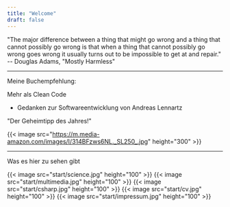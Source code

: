 ```yaml
---
title: "Welcome"
draft: false
---
```


"The major difference between a thing that might go wrong and a thing that cannot possibly go wrong is that when a thing that cannot possibly go wrong goes wrong it usually turns out to be impossible to get at and repair."
 -- Douglas Adams, "Mostly Harmless"

 ---

 Meine Buchempfehlung:

Mehr als Clean Code
- Gedanken zur Softwareentwicklung
 von Andreas Lennartz

"Der Geheimtipp des Jahres!"

{{< image src="https://m.media-amazon.com/images/I/314BFzws6NL._SL250_.jpg" height="300" >}}

---

Was es hier zu sehen gibt

{{< image src="start/science.jpg" height="100" >}}
{{< image src="start/multimedia.jpg" height="100" >}}
{{< image src="start/csharp.jpg" height="100" >}}
{{< image src="start/cv.jpg" height="100" >}}
{{< image src="start/impressum.jpg" height="100" >}}



